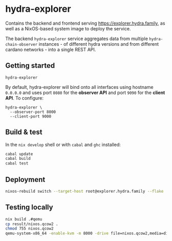 # hydra-explorer

Contains the backend and frontend serving https://explorer.hydra.family, as well as a NixOS-based system image to deploy the service.

The backend `hydra-explorer` service aggregates data from multiple `hydra-chain-observer` instances - of different hydra versions and from different cardano networks - into a single REST API.

## Getting started

```shell
hydra-explorer
```

By default, hydra-explorer will bind onto all interfaces using hostname `0.0.0.0` and uses port `8080` for the **observer API** and port `9090` for the **client API**. To configure:

```shell
hydra-explorer \
  --observer-port 8000
  --client-port 9000
```

## Build & test

In the `nix develop` shell or with `cabal` and `ghc` installed:

``` sh
cabal update
cabal build
cabal test
```

## Deployment

```sh
nixos-rebuild switch --target-host root@explorer.hydra.family --flake .#hydra-explorer --use-remote-sudo
```

## Testing locally

```sh
nix build .#qemu
cp result/nixos.qcow2 .
chmod 755 nixos.qcow2
qemu-system-x86_64 -enable-kvm -m 8000 -drive file=nixos.qcow2,media=disk,if=virtio -nic user,model=virtio
```
